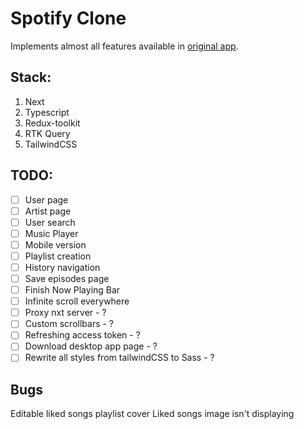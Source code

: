 # Spotify Clone #

Implements almost all features available in [original app](open.spotify.com).

## Stack: ##
1. Next
2. Typescript
3. Redux-toolkit
4. RTK Query
5. TailwindCSS

## TODO: ##
- [ ] User page
- [ ] Artist page
- [ ] User search
- [ ] Music Player
- [ ] Mobile version
- [ ] Playlist creation
- [ ] History navigation
- [ ] Save episodes page 
- [ ] Finish Now Playing Bar
- [ ] Infinite scroll everywhere
- [ ] Proxy nxt server - ?
- [ ] Custom scrollbars - ?
- [ ] Refreshing access token - ?
- [ ] Download desktop app page - ?
- [ ] Rewrite all styles from tailwindCSS to Sass - ?

## Bugs ##
Editable liked songs playlist cover
Liked songs image isn't displaying